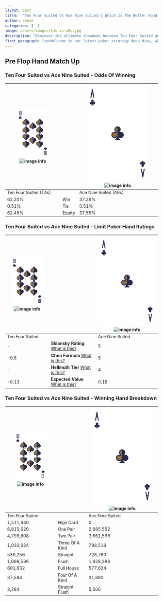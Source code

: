 ```yaml
---
layout: post
title:  "Ten Four Suited Vs Ace Nine Suited | Which Is The Better Hand In Poker? A Complete Guide"
author: reece
categories: [  ]
image: assets/images/t4s-vs-a9s.jpg
description: "Discover the ultimate showdown between Ten Four Suited and Ace Nine Suited in poker! Uncover the odds, strategies, and scenarios where one hand triumphs over the other. Get ready to up your poker game with this thrilling analysis."
first_paragraph: "<p>Welcome to our latest poker strategy deep dive, where we're pitting two distinct hands against each other in a high-stakes showdown: Ten Four Suited vs Ace Nine Suited.</p><p>In the dynamic world of poker, every decision counts, and knowing which hand holds the upper hand is key to your success at the table.</p><p>In this article, we'll dissect these two hands, explore the scenarios where one dominates the other, and equip you with the knowledge to make strategic choices that can tip the odds in your favor.</p><p>Get ready to unravel the intriguing dynamics of these poker hands and elevate your game to new heights.</p>"
---
```




[comment]: # (sp0)

## Pre Flop Hand Match Up

<div class="table hand-ratings" markdown="1"> 



### Ten Four Suited vs Ace Nine Suited - Odds Of Winning


    
| ![image info](assets/images/hand1/T.png) ![image info](assets/images/hand1/4s.png) |  | ![image info](assets/images/hand2/A.png) ![image info](assets/images/hand2/9s.png) |
| -------- | -------- | -------- |
| Ten Four Suited (T4s) |  | Ace Nine Suited (A9s) |
| 62.20% | Win | 37.29% |
| 0.51% | Tie | 0.51% |
| 62.45% | Equity | 37.55% |




[comment]: # (sp1)



### Ten Four Suited vs Ace Nine Suited - Limit Poker Hand Ratings


    
| ![image info](assets/images/hand1/T.png) ![image info](assets/images/hand1/4s.png) |  | ![image info](assets/images/hand2/A.png) ![image info](assets/images/hand2/9s.png) |
| -------- | -------- | -------- |
| Ten Four Suited |  | Ace Nine Suited |
| - | **Sklansky Rating** [What is this?](/sklansky-rating-explained) | 5 |
| -0.5 | **Chen Formula** [What is this?](/chen-formula-explained) | 5 |
| - | **Hellmuth Tier** [What is this?](/Hellmuth-tier-explained) | 4 |
| -0.13 | **Expected Value** [What is this?](/expected-value-explained) | 0.18 |




[comment]: # (sp2)



### Ten Four Suited vs Ace Nine Suited - Winning Hand Breakdown


    
| ![image info](assets/images/hand1/T.png) ![image info](assets/images/hand1/4s.png) |  | ![image info](assets/images/hand2/A.png) ![image info](assets/images/hand2/9s.png) |
| -------- | -------- | -------- |
| Ten Four Suited |  | Ace Nine Suited |
| 1,511,940 | High Card | 0 |
| 6,815,520 | One Pair | 2,985,552 |
| 4,799,808 | Two Pair | 3,661,596 |
| 1,032,624 | Three Of A Kind | 798,516 |
| 539,256 | Straight | 728,760 |
| 1,698,536 | Flush | 1,428,396 |
| 601,632 | Full House | 577,824 |
| 37,584 | Four Of A Kind | 31,680 |
| 3,284 | Straight Flush | 5,000 |




[comment]: # (sp3)



</div>

[comment]: # (sp4)



[comment]: # (sp5)

